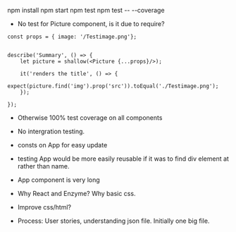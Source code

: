 npm install
npm start
npm test
npm test -- --coverage

- No test for Picture component, is it due to require?
```
const props = { image: '/Testimage.png'};


describe('Summary', () => {
	let picture = shallow(<Picture {...props}/>);

	it('renders the title', () => {
		expect(picture.find('img').prop('src')).toEqual('./Testimage.png');
	});

});
```
- Otherwise 100% test coverage on all components
- No intergration testing.

- consts on App for easy update
- testing App would be more easily reusable if it was to find div element at rather than name.
- App component is very long

- Why React and Enzyme?  Why basic css.
- Improve css/html?
- Process: User stories, understanding json file.   Initially one big file.
